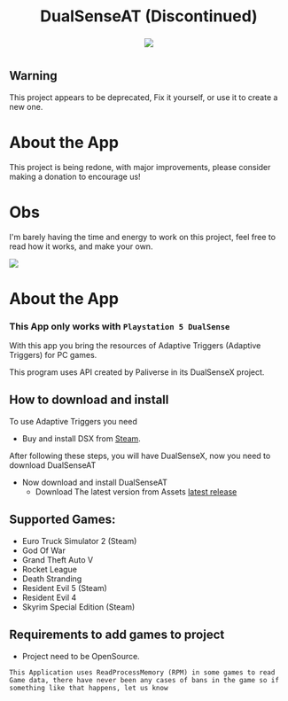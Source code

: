 <h1 align="center">DualSenseAT (Discontinued)</h1>
<h3 align="center"></h3>
</p>
</p>
  <p align="center">
  <p align="center">

     
<div align="center">
    
<a href="https://github.com/josealissonbr/DualSenseAT/releases"><img src="https://img.shields.io/github/downloads/josealissonbr/DualSenseAT/total.svg" style="max-width: 100%;" /></a>

</div>

<h1 align="center"></h1>
</p>
</p>

## Warning
This project appears to be deprecated, Fix it yourself, or use it to create a new one.

# About the App
This project is being redone, with major improvements, please consider making a donation to encourage us!

# Obs
I'm barely having the time and energy to work on this project, feel free to read how it works, and make your own.

<img src="https://github.com/josealissonbr/DualSenseAT/blob/main/screenshots/v0.1.0.2.png?raw=true" align="center" />

# About the App
### This App only works with `Playstation 5 DualSense`

With this app you bring the resources of Adaptive Triggers (Adaptive Triggers) for PC games.

This program uses API created by Paliverse in its DualSenseX project.

## How to download and install

To use Adaptive Triggers you need

* Buy and install DSX from [Steam](https://store.steampowered.com/app/1812620/DSX/).

    
After following these steps, you will have DualSenseX, now you need to download DualSenseAT
* Now download and install DualSenseAT
     * Download The latest version from Assets [latest release](https://github.com/josealissonbr/DualSenseAT/releases/latest)

 
## **Supported Games:**
- Euro Truck Simulator 2 (Steam)
- God Of War
- Grand Theft Auto V
- Rocket League
- Death Stranding
- Resident Evil 5 (Steam)
- Resident Evil 4
- Skyrim Special Edition (Steam)

## **Requirements to add games to project**
- Project need to be OpenSource.


`This Application uses ReadProcessMemory (RPM) in some games to read Game data, there have never been any cases of bans in the game so if something like that happens, let us know`
